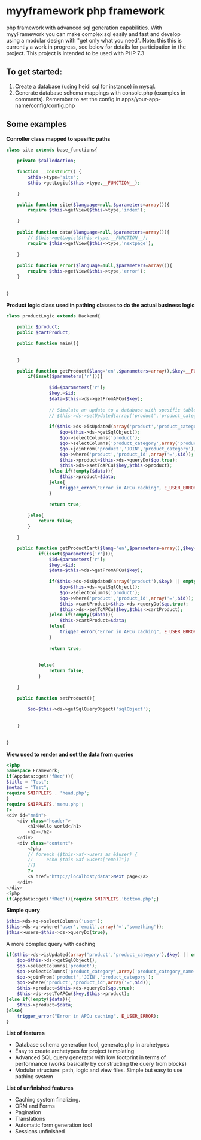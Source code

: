 # myyframework php framework
php framework with advanced sql generation capabilities. With myyFramework you can make complex sql easily and fast and develop using a modular design with "get only what you need".
Note: this this is currently a work in progress, see below for details for participation in the project. This project is intended to be used with PHP 7.3

## To get started: 
1. Create a database (using heidi sql for instance) in mysql. 
2. Generate database schema mappings with console.php (examples in comments).  Remember to set the config in apps/your-app-name/config/config.php

## Some examples

**Conroller class mapped to spesific paths**

```php
class site extends base_functions{
	
	private $calledAction;

	function __construct() {
		$this->type='site';
		$this->getLogic($this->type,__FUNCTION__);
	
	}

	public function site($language=null,$parameters=array()){
		require $this->getView($this->type,'index');

	}
	
	public function data($language=null,$parameters=array()){
		// $this->getLogic($this->type,__FUNCTION__);
		require $this->getView($this->type,'nextpage');
	
	}
	
	public function error($language=null,$parameters=array()){
	    require $this->getView($this->type,'error');
	}
	
	
}
```


**Product logic class used in pathing classes to do the actual business logic**

```php
class productLogic extends Backend{
	
	public $product;
	public $cartProduct;

	public function main(){
		
		
	}

	public function getProduct($lang='en',$parameters=array(),$key=__FUNCTION__){
		if(isset($parameters['r'])){
			
				$id=$parameters['r'];
				$key.=$id;
				$data=$this->ds->getFromAPCu($key);
				
				// Simulate an update to a database with spesific tables
				// $this->ds->setUpdated(array('product','product_category')); exit;
				
				if($this->ds->isUpdated(array('product','product_category'),$key) || empty($data)){
					$qo=$this->ds->getSqlObject();
					$qo->selectColumns('product');
					$qo->selectColumns('product_category',array('product_category_name'));
					$qo->joinFrom('product','JOIN','product_category');
					$qo->where('product','product_id',array('=',$id));
					$this->product=$this->ds->queryDo($qo,true);
					$this->ds->setToAPCu($key,$this->product);
				}else if(!empty($data)){
					$this->product=$data;	
				}else{
					trigger_error("Error in APCu caching", E_USER_ERROR);
				}

				return true;
				
 		}else{
			return false;
		} 

	}

	public function getProductCart($lang='en',$parameters=array(),$key=__FUNCTION__){
			if(isset($parameters['r'])){
				$id=$parameters['r'];
				$key.=$id;
				$data=$this->ds->getFromAPCu($key);
				
				if($this->ds->isUpdated(array('product'),$key) || empty($data)){
					$qo=$this->ds->getSqlObject();
					$qo->selectColumns('product');
					$qo->where('product','product_id',array('=',$id));
					$this->cartProduct=$this->ds->queryDo($qo,true);
					$this->ds->setToAPCu($key,$this->cartProduct);
				}else if(!empty($data)){
					$this->cartProduct=$data;
				}else{
					trigger_error("Error in APCu caching", E_USER_ERROR);
				}
				
				return true;
				
			
			}else{
				return false;
			}

	}
	
	public function setProduct(){
		
		$so=$this->ds->getSqlQueryObject('sqlObject');
		
		
	}
	
	
}
```
**View used to render and set the data from queries**
```php
<?php
namespace Framework;
if(Appdata::get('fReq')){
$title = "Test";
$metad = "Test";
require SNIPPLETS . 'head.php';
}
require SNIPPLETS.'menu.php';
?>
<div id="main">
	<div class="header">
		<h1>Hello world</h1>
		<h2></h2>
	</div>
	<div class="content">
		<?php 
		// foreach ($this->af->users as &$user) {
		//     echo $this->af->users["email"];
		//}
		?>
		<a href="http://localhost/data">Next page</a>
	</div>
</div>
<?php
if(Appdata::get('fReq')){require SNIPPLETS.'bottom.php';}
```
**Simple query**
```php
$this->ds->q->selectColumns('user');
$this->ds->q->where('user','email',array('=','something'));
$this->users=$this->ds->queryDo(true);
```
A more complex query with caching 
```php
if($this->ds->isUpdated(array('product','product_category'),$key) || empty($data)){
	$qo=$this->ds->getSqlObject();
	$qo->selectColumns('product');
	$qo->selectColumns('product_category',array('product_category_name'));
	$qo->joinFrom('product','JOIN','product_category');
	$qo->where('product','product_id',array('=',$id));
	$this->product=$this->ds->queryDo($qo,true);
	$this->ds->setToAPCu($key,$this->product);
}else if(!empty($data)){
	$this->product=$data;	
}else{
	trigger_error("Error in APCu caching", E_USER_ERROR);
}
```
**List of features**

- Database schema generation tool, generate.php in archetypes
- Easy to create archetypes for project templating
- Advanced SQL query generator with low footprint in terms of performance (works basically by constructing the query from blocks)
- Modular structure: path, logic and view files. Simple but easy to use pathing system

**List of unfinished features**
- Caching system finalizing. 
- ORM and Forms
- Pagination
- Translations
- Automatic form generation tool
- Sessions unfinished


